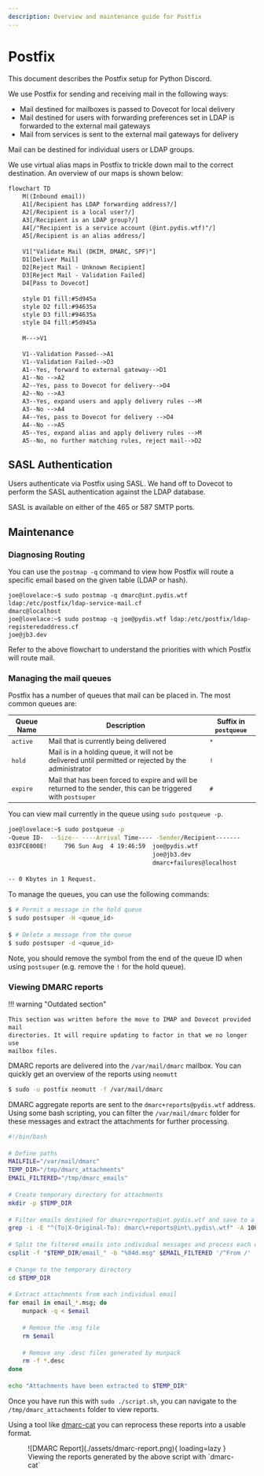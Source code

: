 ```yaml
---
description: Overview and maintenance guide for Postfix
---
```

# Postfix

This document describes the Postfix setup for Python Discord.

We use Postfix for sending and receiving mail in the following ways:

- Mail destined for mailboxes is passed to Dovecot for local delivery
- Mail destined for users with forwarding preferences set in LDAP is forwarded
  to the external mail gateways
- Mail from services is sent to the external mail gateways for delivery

Mail can be destined for individual users or LDAP groups.

We use virtual alias maps in Postfix to trickle down mail to the correct
destination. An overview of our maps is shown below:

```mermaid
flowchart TD
    M((Inbound email))
    A1[/Recipient has LDAP forwarding address?/]
    A2[/Recipient is a local user?/]
    A3[/Recipient is an LDAP group?/]
    A4[/"Recipient is a service account (@int.pydis.wtf)"/]
    A5[/Recipient is an alias address/]

    V1["Validate Mail (DKIM, DMARC, SPF)"]
    D1[Deliver Mail]
    D2[Reject Mail - Unknown Recipient]
    D3[Reject Mail - Validation Failed]
    D4[Pass to Dovecot]

    style D1 fill:#5d945a
    style D2 fill:#94635a
    style D3 fill:#94635a
    style D4 fill:#5d945a

    M--->V1

    V1--Validation Passed-->A1
    V1--Validation Failed-->D3
    A1--Yes, forward to external gateway-->D1
    A1--No -->A2
    A2--Yes, pass to Dovecot for delivery-->D4
    A2--No -->A3
    A3--Yes, expand users and apply delivery rules -->M
    A3--No -->A4
    A4--Yes, pass to Dovecot for delivery -->D4
    A4--No -->A5
    A5--Yes, expand alias and apply delivery rules -->M
    A5--No, no further matching rules, reject mail-->D2
```

## SASL Authentication

Users authenticate via Postfix using SASL. We hand off to Dovecot to perform the
SASL authentication against the LDAP database.

SASL is available on either of the 465 or 587 SMTP ports.

## Maintenance

### Diagnosing Routing

You can use the `postmap -q` command to view how Postfix will route a specific
email based on the given table (LDAP or hash).

```
joe@lovelace:~$ sudo postmap -q dmarc@int.pydis.wtf ldap:/etc/postfix/ldap-service-mail.cf
dmarc@localhost
joe@lovelace:~$ sudo postmap -q joe@pydis.wtf ldap:/etc/postfix/ldap-registeredaddress.cf
joe@jb3.dev
```

Refer to the above flowchart to understand the priorities with which Postfix
will route mail.

### Managing the mail queues

Postfix has a number of queues that mail can be placed in. The most common
queues are:

| Queue Name | Description                                                                                                    | Suffix in `postqueue` |
| ---------- | -------------------------------------------------------------------------------------------------------------- | --------------------- |
| `active`   | Mail that is currently being delivered                                                                         | `*`                   |
| `hold`     | Mail is in a holding queue, it will not be delivered until permitted or rejected by the administrator          | `!`                   |
| `expire`   | Mail that has been forced to expire and will be returned to the sender, this can be triggered with `postsuper` | `#`                   |

You can view mail currently in the queue using `sudo postqueue -p`.

```bash
joe@lovelace:~$ sudo postqueue -p
-Queue ID-  --Size-- ----Arrival Time---- -Sender/Recipient-------
033FCE000E!     796 Sun Aug  4 19:46:59  joe@pydis.wtf
                                         joe@jb3.dev
                                         dmarc+failures@localhost

-- 0 Kbytes in 1 Request.
```

To manage the queues, you can use the following commands:

```bash
$ # Permit a message in the hold queue
$ sudo postsuper -H <queue_id>

$ # Delete a message from the queue
$ sudo postsuper -d <queue_id>
```

Note, you should remove the symbol from the end of the queue ID when using
`postsuper` (e.g. remove the `!` for the hold queue).

### Viewing DMARC reports

!!! warning "Outdated section"

    This section was written before the move to IMAP and Dovecot provided mail
    directories. It will require updating to factor in that we no longer use
    mailbox files.

DMARC reports are delivered into the `/var/mail/dmarc` mailbox. You can quickly
get an overview of the reports using `neomutt`

```bash
$ sudo -u postfix neomutt -f /var/mail/dmarc
```

DMARC aggregate reports are sent to the `dmarc+reports@pydis.wtf` address. Using
some bash scripting, you can filter the `/var/mail/dmarc` folder for these
messages and extract the attachments for further processing.

```bash
#!/bin/bash

# Define paths
MAILFILE="/var/mail/dmarc"
TEMP_DIR="/tmp/dmarc_attachments"
EMAIL_FILTERED="/tmp/dmarc_emails"

# Create temporary directory for attachments
mkdir -p $TEMP_DIR

# Filter emails destined for dmarc+reports@int.pydis.wtf and save to a temporary file
grep -i -E "^(To|X-Original-To): dmarc\+reports@int\.pydis\.wtf" -A 100000 $MAILFILE > $EMAIL_FILTERED

# Split the filtered emails into individual messages and process each with munpack
csplit -f "$TEMP_DIR/email_" -b "%04d.msg" $EMAIL_FILTERED '/^From /' '{*}'

# Change to the temporary directory
cd $TEMP_DIR

# Extract attachments from each individual email
for email in email_*.msg; do
    munpack -q < $email

    # Remove the .msg file
    rm $email

    # Remove any .desc files generated by munpack
    rm -f *.desc
done

echo "Attachments have been extracted to $TEMP_DIR"
```

Once you have run this with `sudo ./script.sh`, you can navigate to the
`/tmp/dmarc_attachments` folder to view reports.

Using a tool like [dmarc-cat](https://github.com/keltia/dmarc-cat) you can
reprocess these reports into a usable format.

<figure markdown="span">
  ![DMARC Report](./assets/dmarc-report.png){ loading=lazy }
  <figcaption>Viewing the reports generated by the above script with `dmarc-cat`</figcaption>
</figure>

